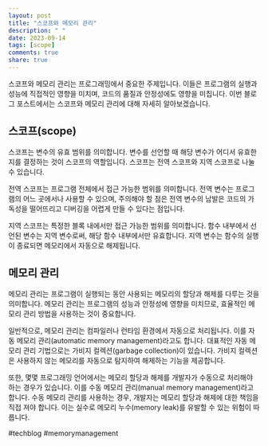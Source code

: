 ```yaml
---
layout: post
title: "스코프와 메모리 관리"
description: " "
date: 2023-09-14
tags: [scope]
comments: true
share: true
---
```


스코프와 메모리 관리는 프로그래밍에서 중요한 주제입니다. 이들은 프로그램의 실행과 성능에 직접적인 영향을 미치며, 코드의 품질과 안정성에도 영향을 미칩니다. 이번 블로그 포스트에서는 스코프와 메모리 관리에 대해 자세히 알아보겠습니다.

## 스코프(scope)

스코프는 변수의 유효 범위를 의미합니다. 변수를 선언할 때 해당 변수가 어디서 유효한지를 결정하는 것이 스코프의 역할입니다. 스코프는 전역 스코프와 지역 스코프로 나눌 수 있습니다.

전역 스코프는 프로그램 전체에서 접근 가능한 범위를 의미합니다. 전역 변수는 프로그램의 어느 곳에서나 사용할 수 있으며, 주의해야 할 점은 전역 변수의 남발은 코드의 가독성을 떨어뜨리고 디버깅을 어렵게 만들 수 있다는 점입니다. 

지역 스코프는 특정한 블록 내에서만 접근 가능한 범위를 의미합니다. 함수 내부에서 선언된 변수는 지역 변수로써, 해당 함수 내부에서만 유효합니다. 지역 변수는 함수의 실행이 종료되면 메모리에서 자동으로 해제됩니다.

## 메모리 관리

메모리 관리는 프로그램이 실행되는 동안 사용되는 메모리의 할당과 해제를 다루는 것을 의미합니다. 메모리 관리는 프로그램의 성능과 안정성에 영향을 미치므로, 효율적인 메모리 관리 방법을 사용하는 것이 중요합니다.

일반적으로, 메모리 관리는 컴파일러나 런타임 환경에서 자동으로 처리됩니다. 이를 자동 메모리 관리(automatic memory management)라고도 합니다. 대표적인 자동 메모리 관리 기법으로는 가비지 컬렉션(garbage collection)이 있습니다. 가비지 컬렉션은 사용하지 않는 메모리를 자동으로 탐지하여 해제하는 기능을 제공합니다.

또한, 몇몇 프로그래밍 언어에서는 메모리 할당과 해제를 개발자가 수동으로 처리해야 하는 경우가 있습니다. 이를 수동 메모리 관리(manual memory management)라고 합니다. 수동 메모리 관리를 사용하는 경우, 개발자는 메모리 할당과 해제에 대한 책임을 직접 져야 합니다. 이는 실수로 메모리 누수(memory leak)를 유발할 수 있는 위험이 따릅니다.

#techblog #memorymanagement